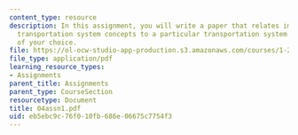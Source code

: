 ```yaml
---
content_type: resource
description: In this assignment, you will write a paper that relates important general
  transportation system concepts to a particular transportation system or situation
  of your choice.
file: https://ol-ocw-studio-app-production.s3.amazonaws.com/courses/1-221j-transportation-systems-fall-2004/eb5ebc9c76f010fb686e06675c7754f3_04assn1.pdf
file_type: application/pdf
learning_resource_types:
- Assignments
parent_title: Assignments
parent_type: CourseSection
resourcetype: Document
title: 04assn1.pdf
uid: eb5ebc9c-76f0-10fb-686e-06675c7754f3
---
```

